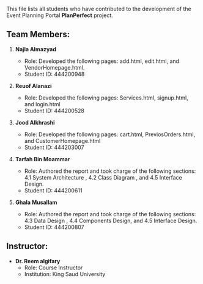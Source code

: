 This file lists all students who have contributed to the development of the Event Planning Portal **PlanPerfect** project.

## Team Members:

1. **Najla Almazyad**  
   - Role: Developed the following pages: add.html, edit.html, and VendorHomepage.html.
   - Student ID: 444200948  

2. **Reuof Alanazi**  
   - Role: Developed the following pages: Services.html, signup.html, and login.html
   - Student ID: 444200528 

3. **Jood Alkhrashi**  
   - Role: Developed the following pages: cart.html, PreviosOrders.html, and CustomerHomepage.html
   - Student ID: 444203007  

4. **Tarfah Bin Moammar**  
   - Role: Authored the report and took charge of the following sections: 4.1 System Architecture , 4.2 Class Diagram , and 4.5 Interface Design.
   - Student ID: 444200611   

5. **Ghala Musallam**  
   - Role: Authored the report and took charge of the following sections: 4.3 Data Design , 4.4 Components Design, and 4.5 Interface Design.
   - Student ID: 444200807  

## Instructor:
- **Dr. Reem algifary**  
  - Role: Course Instructor  
  - Institution: King Saud University  

